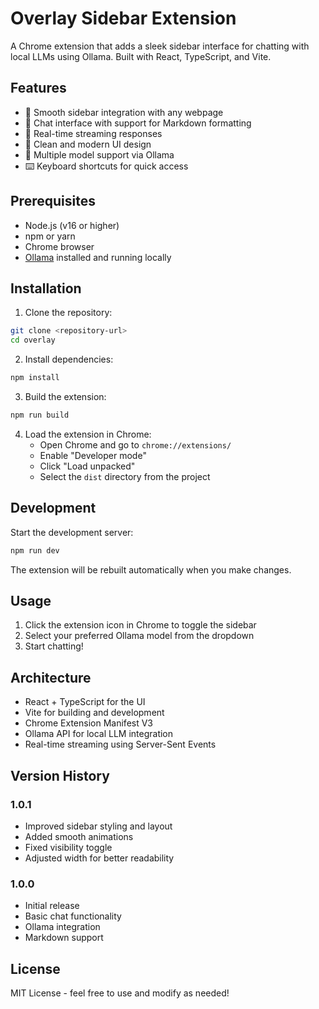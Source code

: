# Overlay Sidebar Extension

A Chrome extension that adds a sleek sidebar interface for chatting with local LLMs using Ollama. Built with React, TypeScript, and Vite.

## Features

- 🚀 Smooth sidebar integration with any webpage
- 💬 Chat interface with support for Markdown formatting
- 🔄 Real-time streaming responses
- 🎨 Clean and modern UI design
- 🤖 Multiple model support via Ollama
- ⌨️ Keyboard shortcuts for quick access

## Prerequisites

- Node.js (v16 or higher)
- npm or yarn
- Chrome browser
- [Ollama](https://ollama.ai/) installed and running locally

## Installation

1. Clone the repository:
```bash
git clone <repository-url>
cd overlay
```

2. Install dependencies:
```bash
npm install
```

3. Build the extension:
```bash
npm run build
```

4. Load the extension in Chrome:
   - Open Chrome and go to `chrome://extensions/`
   - Enable "Developer mode"
   - Click "Load unpacked"
   - Select the `dist` directory from the project

## Development

Start the development server:
```bash
npm run dev
```

The extension will be rebuilt automatically when you make changes.

## Usage

1. Click the extension icon in Chrome to toggle the sidebar
2. Select your preferred Ollama model from the dropdown
3. Start chatting!

## Architecture

- React + TypeScript for the UI
- Vite for building and development
- Chrome Extension Manifest V3
- Ollama API for local LLM integration
- Real-time streaming using Server-Sent Events

## Version History

### 1.0.1
- Improved sidebar styling and layout
- Added smooth animations
- Fixed visibility toggle
- Adjusted width for better readability

### 1.0.0
- Initial release
- Basic chat functionality
- Ollama integration
- Markdown support

## License

MIT License - feel free to use and modify as needed!